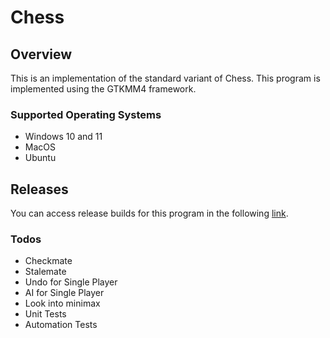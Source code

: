 # Chess

## Overview

This is an implementation of the standard variant of Chess. This program is implemented using the GTKMM4 framework. 

### Supported Operating Systems
- Windows 10 and 11
- MacOS
- Ubuntu

## Releases

You can access release builds for this program in the following [link](https://github.com).

### Todos
- Checkmate
- Stalemate
- Undo for Single Player
- AI for Single Player
- Look into minimax 
- Unit Tests
- Automation Tests
